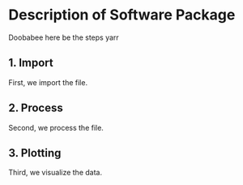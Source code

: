 # Description of Software Package #

Doobabee here be the steps yarr

## 1. Import

First, we import the file.

## 2. Process

Second, we process the file. 

## 3. Plotting

Third, we visualize the data.